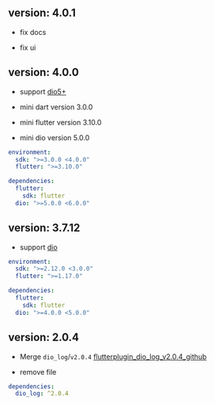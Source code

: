 ## version: 4.0.1

- fix docs

- fix ui

## version: 4.0.0

- support [dio5+](https://pub.dev/packages/dio)

- mini dart version 3.0.0

- mini flutter version 3.10.0

- mini dio version 5.0.0

```yaml
environment:
  sdk: ">=3.0.0 <4.0.0"
  flutter: ">=3.10.0"

dependencies:
  flutter:
    sdk: flutter
  dio: ">=5.0.0 <6.0.0"
```

## version: 3.7.12

- support [dio](https://pub.dev/packages/dio)

```yaml
environment:
  sdk: ">=2.12.0 <3.0.0"
  flutter: ">=1.17.0"

dependencies:
  flutter:
    sdk: flutter
  dio: ">=4.0.0 <5.0.0"
```

## version: 2.0.4

- Merge `dio_log`/`v2.0.4` [flutterplugin_dio_log_v2.0.4_github](https://github.com/flutterplugin/dio_log/tree/49719080cdff5a1b6e93f293707d7e3f75bd7d37)

- remove file

```yaml
dependencies:
  dio_log: ^2.0.4
```

